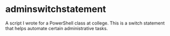 # adminswitchstatement
A script I wrote for a PowerShell class at college. This is a switch statement that helps automate certain administrative tasks.

